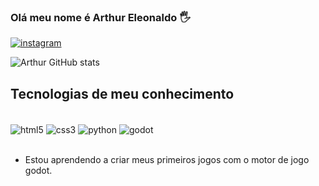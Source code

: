 ### Olá meu nome é Arthur Eleonaldo 🖐️

[![instagram](https://img.shields.io/badge/Instagram-E4405F?style=for-the-badge&logo=instagram&logoColor=white)](https://www.instagram.com/artdevs/)

![Arthur GitHub stats](https://github-readme-stats.vercel.app/api?username=plex943&show_icons=true&theme=tokyonight)

## Tecnologias de meu conhecimento

<div style="display : inline_block"><br/>
<img align="center" alt="html5" src="https://img.shields.io/badge/HTML5-E34F26?style=for-the-badge&logo=html5&logoColor=white"/>
<img align="center" alt="css3" src="https://img.shields.io/badge/CSS3-1572B6?style=for-the-badge&logo=css3&logoColor=white"/>
<img align="center" alt="python" src="https://img.shields.io/badge/Python-14354C?style=for-the-badge&logo=python&logoColor=white"/>
<img styele="width : 90"align="center" alt="godot" src="https://godotengine.org/assets/press/logo_large_color_dark.webp"/>
<div><br/>

- Estou aprendendo a criar meus primeiros jogos com o motor de jogo godot.
